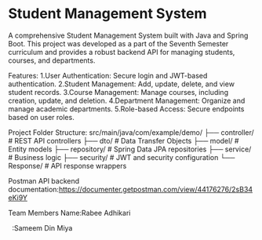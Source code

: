 # Student Management System

A comprehensive Student Management System built with Java and Spring Boot. This project was developed as a part of the Seventh Semester curriculum and provides a robust backend API for managing students, courses, and departments.


Features:
1.User Authentication: Secure login and JWT-based authentication.
2.Student Management: Add, update, delete, and view student records.
3.Course Management: Manage courses, including creation, update, and deletion.
4.Department Management: Organize and manage academic departments.
5.Role-based Access: Secure endpoints based on user roles.


Project Folder Structure:
src/main/java/com/example/demo/
  ├── controller/    # REST API controllers
  ├── dto/           # Data Transfer Objects
  ├── model/         # Entity models
  ├── repository/    # Spring Data JPA repositories
  ├── service/       # Business logic
  ├── security/      # JWT and security configuration
  └── Response/      # API response wrappers





Postman API backend documentation:https://documenter.getpostman.com/view/44176276/2sB34eKi9Y



Team Members Name:Rabee Adhikari

&nbsp;		       :Sameem Din Miya





